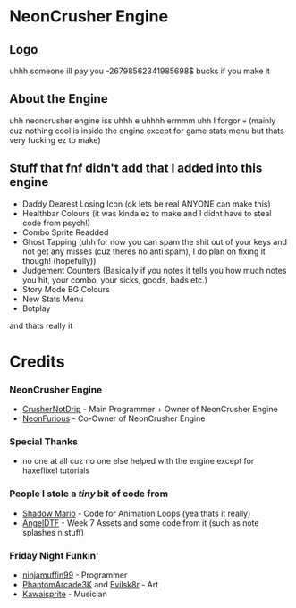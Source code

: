 # NeonCrusher Engine

## Logo
uhhh someone ill pay you -26798562341985698$ bucks if you make it

## About the Engine
uhh neoncrusher engine iss uhhh e uhhhh ermmm uhh I forgor 💀 (mainly cuz nothing cool is inside the engine except for game stats menu but thats very fucking ez to make)

## Stuff that fnf didn't add that I added into this engine

- Daddy Dearest Losing Icon (ok lets be real ANYONE can make this)
- Healthbar Colours (it was kinda ez to make and I didnt have to steal code from psych!)
- Combo Sprite Readded
- Ghost Tapping (uhh for now you can spam the shit out of your keys and not get any misses (cuz theres no anti spam), I do plan on fixing it though! (hopefully))
- Judgement Counters (Basically if you notes it tells you how much notes you hit, your combo, your sicks, goods, bads etc.)
- Story Mode BG Colours
- New Stats Menu
- Botplay

and thats really it

# Credits

### NeonCrusher Engine
- [CrusherNotDrip](https://twitter.com/CrusherNotDrip) - Main Programmer + Owner of NeonCrusher Engine
- [NeonFurious](https://twitter.com/Java_NotDrip) - Co-Owner of NeonCrusher Engine

### Special Thanks
- no one at all cuz no one else helped with the engine except for haxeflixel tutorials

### People I stole a *tiny* bit of code from
- [Shadow Mario](https://twitter.com/Shadow_Mario_) - Code for Animation Loops (yea thats it really)
- [AngelDTF](https://github.com/AngelDTF) - Week 7 Assets and some code from it (such as note splashes n stuff)

### Friday Night Funkin'
- [ninjamuffin99](https://twitter.com/ninja_muffin99) - Programmer
- [PhantomArcade3K](https://twitter.com/phantomarcade3k) and [Evilsk8r](https://twitter.com/evilsk8r) - Art
- [Kawaisprite](https://twitter.com/kawaisprite) - Musician
